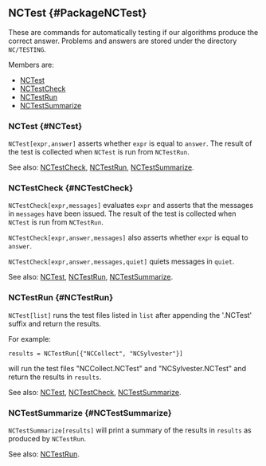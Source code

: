 ## NCTest {#PackageNCTest}

These are commands for automatically testing if our algorithms produce
the correct answer. Problems and answers are stored under the
directory `NC/TESTING`.

Members are:

* [NCTest](#NCTest)
* [NCTestCheck](#NCTestCheck)
* [NCTestRun](#NCTestRun)
* [NCTestSummarize](#NCTestSummarize)

### NCTest {#NCTest}

`NCTest[expr,answer]` asserts whether `expr` is equal to `answer`. The result of the test is collected when `NCTest` is run from `NCTestRun`.

See also:
[NCTestCheck](#NCTestCheck),
[NCTestRun](#NCTestRun), 
[NCTestSummarize](#NCTestSummarize).

### NCTestCheck {#NCTestCheck}

`NCTestCheck[expr,messages]` evaluates `expr` and asserts that the messages in `messages` have been issued. The result of the test is collected when `NCTest` is run from `NCTestRun`.

`NCTestCheck[expr,answer,messages]` also asserts whether `expr` is equal to `answer`.

`NCTestCheck[expr,answer,messages,quiet]` quiets messages in `quiet`.

See also:
[NCTest](#NCTest),
[NCTestRun](#NCTestRun),
[NCTestSummarize](#NCTestSummarize).

### NCTestRun {#NCTestRun}

`NCTest[list]` runs the test files listed in `list` after appending
the '.NCTest' suffix and return the results.

For example:

    results = NCTestRun[{"NCCollect", "NCSylvester"}]
	
will run the test files "NCCollect.NCTest" and "NCSylvester.NCTest" and return the results in `results`.

See also:
[NCTest](#NCTest), 
[NCTestCheck](#NCTestCheck), 
[NCTestSummarize](#NCTestSummarize).


### NCTestSummarize {#NCTestSummarize}

`NCTestSummarize[results]` will print a summary of the results in `results` as produced by `NCTestRun`.

See also:
[NCTestRun](#NCTestRun).
